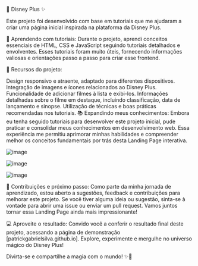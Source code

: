 🚀 Disney Plus ✨

Este projeto foi desenvolvido com base em tutoriais que me ajudaram a criar uma página inicial inspirada na plataforma da Disney Plus.

🎯 Aprendendo com tutoriais: Durante o projeto, aprendi conceitos essenciais de HTML, CSS e JavaScript seguindo tutoriais detalhados e envolventes. Esses tutoriais foram muito úteis, fornecendo informações valiosas e orientações passo a passo para criar esse frontend.

🌟 Recursos do projeto:

Design responsivo e atraente, adaptado para diferentes dispositivos.
Integração de imagens e ícones relacionados ao Disney Plus.
Funcionalidade de adicionar filmes à lista e exibi-los.
Informações detalhadas sobre o filme em destaque, incluindo classificação, data de lançamento e sinopse.
Utilização de técnicas e boas práticas recomendadas nos tutoriais.
📚 Expandindo meus conhecimentos: Embora eu tenha seguido tutoriais para desenvolver este projeto inicial, pude praticar e consolidar meus conhecimentos em desenvolvimento web. Essa experiência me permitiu aprimorar minhas habilidades e compreender melhor os conceitos fundamentais por trás desta Landing Page interativa.

![image](https://github.com/PatrickGabrielSilva/patrickgabrielsilva.github.io/assets/110678439/d732f54a-763e-464f-996d-fee7ffb647c9)



![image](https://github.com/PatrickGabrielSilva/patrickgabrielsilva.github.io/assets/110678439/1de7119f-a2ad-4e2e-bfc3-4cd4145274bf)


![image](https://github.com/PatrickGabrielSilva/patrickgabrielsilva.github.io/assets/110678439/a60d817d-cca3-4e0d-bda0-f06392392e44)


🤝 Contribuições e próximo passo: Como parte da minha jornada de aprendizado, estou aberto a sugestões, feedback e contribuições para melhorar este projeto. Se você tiver alguma ideia ou sugestão, sinta-se à vontade para abrir uma issue ou enviar um pull request. Vamos juntos tornar essa Landing Page ainda mais impressionante!

💻 Aproveite o resultado: Convido você a conferir o resultado final deste projeto, acessando a página de demonstração [patrickgabrielsilva.github.io]. Explore, experimente e mergulhe no universo mágico do Disney Plus!

Divirta-se e compartilhe a magia com o mundo! ✨🎉

